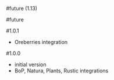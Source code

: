 #future (1.13)

#future

#1.0.1
- Oreberries integration

#1.0.0
- initial version
- BoP, Natura, Plants, Rustic integrations

